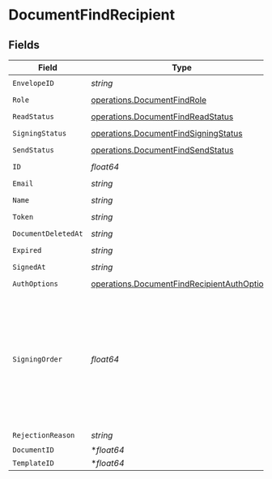 # DocumentFindRecipient


## Fields

| Field                                                                                                               | Type                                                                                                                | Required                                                                                                            | Description                                                                                                         |
| ------------------------------------------------------------------------------------------------------------------- | ------------------------------------------------------------------------------------------------------------------- | ------------------------------------------------------------------------------------------------------------------- | ------------------------------------------------------------------------------------------------------------------- |
| `EnvelopeID`                                                                                                        | *string*                                                                                                            | :heavy_check_mark:                                                                                                  | N/A                                                                                                                 |
| `Role`                                                                                                              | [operations.DocumentFindRole](../../models/operations/documentfindrole.md)                                          | :heavy_check_mark:                                                                                                  | N/A                                                                                                                 |
| `ReadStatus`                                                                                                        | [operations.DocumentFindReadStatus](../../models/operations/documentfindreadstatus.md)                              | :heavy_check_mark:                                                                                                  | N/A                                                                                                                 |
| `SigningStatus`                                                                                                     | [operations.DocumentFindSigningStatus](../../models/operations/documentfindsigningstatus.md)                        | :heavy_check_mark:                                                                                                  | N/A                                                                                                                 |
| `SendStatus`                                                                                                        | [operations.DocumentFindSendStatus](../../models/operations/documentfindsendstatus.md)                              | :heavy_check_mark:                                                                                                  | N/A                                                                                                                 |
| `ID`                                                                                                                | *float64*                                                                                                           | :heavy_check_mark:                                                                                                  | N/A                                                                                                                 |
| `Email`                                                                                                             | *string*                                                                                                            | :heavy_check_mark:                                                                                                  | N/A                                                                                                                 |
| `Name`                                                                                                              | *string*                                                                                                            | :heavy_check_mark:                                                                                                  | N/A                                                                                                                 |
| `Token`                                                                                                             | *string*                                                                                                            | :heavy_check_mark:                                                                                                  | N/A                                                                                                                 |
| `DocumentDeletedAt`                                                                                                 | *string*                                                                                                            | :heavy_check_mark:                                                                                                  | N/A                                                                                                                 |
| `Expired`                                                                                                           | *string*                                                                                                            | :heavy_check_mark:                                                                                                  | N/A                                                                                                                 |
| `SignedAt`                                                                                                          | *string*                                                                                                            | :heavy_check_mark:                                                                                                  | N/A                                                                                                                 |
| `AuthOptions`                                                                                                       | [operations.DocumentFindRecipientAuthOptions](../../models/operations/documentfindrecipientauthoptions.md)          | :heavy_check_mark:                                                                                                  | N/A                                                                                                                 |
| `SigningOrder`                                                                                                      | *float64*                                                                                                           | :heavy_check_mark:                                                                                                  | The order in which the recipient should sign the document. Only works if the document is set to sequential signing. |
| `RejectionReason`                                                                                                   | *string*                                                                                                            | :heavy_check_mark:                                                                                                  | N/A                                                                                                                 |
| `DocumentID`                                                                                                        | **float64*                                                                                                          | :heavy_minus_sign:                                                                                                  | N/A                                                                                                                 |
| `TemplateID`                                                                                                        | **float64*                                                                                                          | :heavy_minus_sign:                                                                                                  | N/A                                                                                                                 |